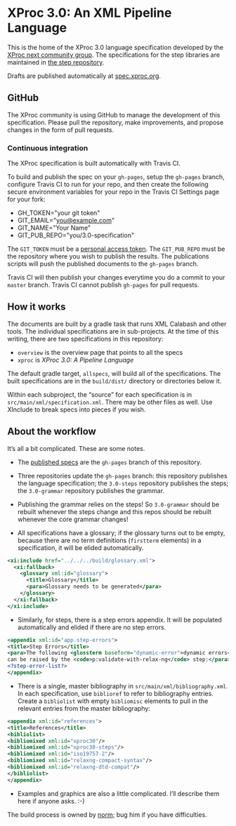 # XProc 3.0: An XML Pipeline Language

This is the home of the XProc 3.0 language specification developed by the
[XProc next community group](https://www.w3.org/community/xproc-next/).
The specifications for the step libraries are maintained in
[the step repository](https://github.com/xproc/3.0-steps/).

Drafts are published automatically at [spec.xproc.org](http://spec.xproc.org/).

## GitHub

The XProc community is using GitHub to manage the development of this
specification. Please pull the repository, make improvements, and
propose changes in the form of pull requests.

### Continuous integration

The XProc specification is built automatically with Travis CI.

To build and publish the spec on your `gh-pages`, setup the `gh-pages` branch,
configure Travis CI to
run for your repo, and then create the following
secure environment variables for your repo in the Travis CI Settings
page for your fork:

* GH_TOKEN="your git token"
* GIT_EMAIL="you@example.com"
* GIT_NAME="Your Name"
* GIT_PUB_REPO="you/3.0-specification"

The `GIT_TOKEN` must be a
[personal access token](https://help.github.com/articles/creating-a-personal-access-token-for-the-command-line/). The `GIT_PUB_REPO` must be the repository where you wish
to publish the results. The publications scripts will push the published documents
to the `gh-pages` branch.

Travis CI will then publish your changes everytime you do a commit
to your `master` branch. Travis CI cannot publish `gh-pages` for
pull requests.

## How it works

The documents are built by a gradle task that runs XML Calabash and
other tools. The individual specifications are in sub-projects.
At the time of this writing, there are two specifications
in this repository:

* `overview` is the overview page that points to all the specs
* `xproc` is _XProc 3.0: A Pipeline Language_

The default gradle target, `allspecs`, will build all of the specifications.
The built specifications are in the `build/dist/` directory or directories
below it.

Within each subproject, the “source” for each specification is in
`src/main/xml/specification.xml`. There may be other files as well.
Use XInclude to break specs into pieces if you wish.

## About the workflow

It’s all a bit complicated. These are some notes.

* The [published specs](http://spec.xproc.org/) are the `gh-pages`
  branch of this repository.
  
* Three repositories update the `gh-pages` branch: this repository publishes
  the language specification; the `3.0-steps` repository publishes the steps;
  the `3.0-grammar` repository publishes the grammar.
  
* Publishing the grammar relies on the steps! So `3.0-grammar` should be rebuilt
  whenever the steps change and this repos should be rebuilt whenever the
  core grammar changes!

* All specifications have a glossary; if the glossary turns out to be
  empty, because there are no term definitions (`firstterm` elements)
  in a specification, it will be elided automatically.

```xml
<xi:include href="../../../build/glossary.xml">
  <xi:fallback>
    <glossary xml:id="glossary">
      <title>Glossary</title>
      <para>Glossary needs to be generated</para>
    </glossary>
  </xi:fallback>
</xi:include>
```

* Similarly, for steps, there is a step errors appendix. It will be
  populated automatically and elided if there are no step errors.

```xml
<appendix xml:id="app.step-errors">
<title>Step Errors</title>
<para>The following <glossterm baseform="dynamic-error">dynamic errors</glossterm>
can be raised by the <code>p:validate-with-relax-ng</code> step:</para>
<?step-error-list?>
</appendix>
```

* There is a single, master bibliography in `src/main/xml/bibliography.xml`.
  In each specification, use `biblioref` to refer to bibliography entries.
  Create a `bibliolist` with empty `bibliomisc` elements to pull in the
  relevant entries from the master bibliography:

```xml
<appendix xml:id="references">
<title>References</title>
<bibliolist>
<bibliomixed xml:id="xproc30"/>
<bibliomixed xml:id="xproc30-steps"/>
<bibliomixed xml:id="iso19757-2"/>
<bibliomixed xml:id="relaxng-compact-syntax"/>
<bibliomixed xml:id="relaxng-dtd-compat"/>
</bibliolist>
</appendix>
```

* Examples and graphics are also a little complicated. I’ll describe them here
  if anyone asks. :-)

The build process is owned by [norm](mailto:ndw@nwalsh.com);
bug him if you have difficulties.
